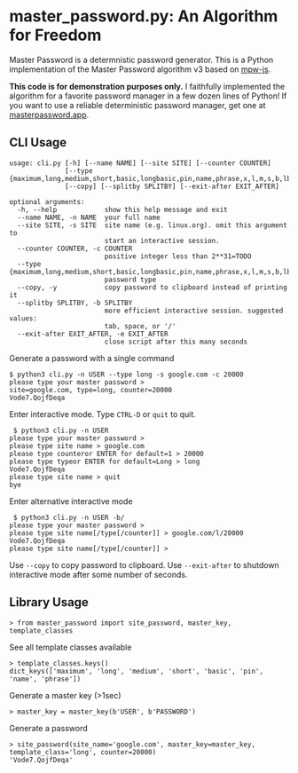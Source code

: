 # master\_password.py: An Algorithm for Freedom

Master Password is a determnistic password generator.
This is a Python implementation of the Master Password algorithm v3 based on 
[mpw-js](https://github.com/tmthrgd/mpw-js).

**This code is for demonstration purposes only.** I faithfully implemented the algorithm for a favorite password manager in a few dozen lines of Python! If you want to use a reliable deterministic password manager, get one at [masterpassword.app](http://masterpassword.app).

## CLI Usage
```
usage: cli.py [-h] [--name NAME] [--site SITE] [--counter COUNTER]
              [--type {maximum,long,medium,short,basic,longbasic,pin,name,phrase,x,l,m,s,b,lb,#,n,ph}]
              [--copy] [--splitby SPLITBY] [--exit-after EXIT_AFTER]

optional arguments:
  -h, --help            show this help message and exit
  --name NAME, -n NAME  your full name
  --site SITE, -s SITE  site name (e.g. linux.org). omit this argument to
                        start an interactive session.
  --counter COUNTER, -c COUNTER
                        positive integer less than 2**31=TODO
  --type {maximum,long,medium,short,basic,longbasic,pin,name,phrase,x,l,m,s,b,lb,#,n,ph}
                        password type
  --copy, -y            copy password to clipboard instead of printing it
  --splitby SPLITBY, -b SPLITBY
                        more efficient interactive session. suggested values:
                        tab, space, or '/'
  --exit-after EXIT_AFTER, -e EXIT_AFTER
                        close script after this many seconds
```

Generate a password with a single command

```
$ python3 cli.py -n USER --type long -s google.com -c 20000
please type your master password >
site=google.com, type=long, counter=20000
Vode7.QojfDeqa
```

Enter interactive mode. Type `CTRL-D` or `quit` to quit.

```
 $ python3 cli.py -n USER
please type your master password >
please type site name > google.com
please type counteror ENTER for default=1 > 20000
please type typeor ENTER for default=Long > long
Vode7.QojfDeqa
please type site name > quit
bye
```

Enter alternative interactive mode

```
 $ python3 cli.py -n USER -b/
please type your master password >
please type site name[/type[/counter]] > google.com/l/20000
Vode7.QojfDeqa
please type site name[/type[/counter]] >
```

Use `--copy` to copy password to clipboard.
Use `--exit-after` to shutdown interactive mode after some number of seconds.

## Library Usage

```
> from master_password import site_password, master_key, template_classes
```

See all template classes available 

```
> template_classes.keys()
dict_keys(['maximum', 'long', 'medium', 'short', 'basic', 'pin', 'name', 'phrase'])
```

Generate a master key (>1sec)

```
> master_key = master_key(b'USER', b'PASSWORD')
```

Generate a password

```
> site_password(site_name='google.com', master_key=master_key, template_class='long', counter=20000)
'Vode7.QojfDeqa'
```

